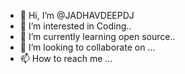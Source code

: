 - 👋 Hi, I’m @JADHAVDEEPDJ
- 👀 I’m interested in Coding..
- 🌱 I’m currently learning open source..
- 💞️ I’m looking to collaborate on ...
- 📫 How to reach me ...

<!---
JADHAVDEEPDJ/JADHAVDEEPDJ is a ✨ special ✨ repository because its `README.md` (this file) appears on your GitHub profile.
You can click the Preview link to take a look at your changes.
--->
